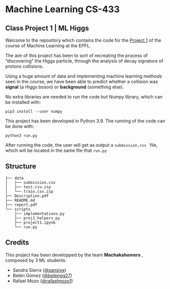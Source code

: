 ﻿
# Machine Learning  CS-433
## Class Project 1 | ML Higgs

Welcome to the repository which contains the code for the  [Project 1](https://github.com/epfml/ML_course/tree/master/projects/project1/)  of the course of Machine Learning at the EPFL.

The aim of this project has been to sort of recreating the process of “discovering” the Higgs particle, through the analysis of decay signature of protons collisions.

Using a huge amount of data and implementing machine learning methods seen in the course, we have been able to predict whether a collision was **signal** (a Higgs boson) or **background** (something else).

No extra libraries are needed to run the code but Numpy library, which can be installed with:
```
pip3 install --user numpy
```

This project has been developed in Python 3.9.
The running of the code can be done with:
```
python3 run.py
```
After running the code, the user will get as output a ```submission.csv ``` file, which will be located in the same file that ```run.py```

## Structure

```
├── data
│   ├── submission.csv
│   ├── test.csv.zip
│   └── train.csv.zip
├── Description.pdf
├── README.md
├── report.pdf
└── scripts
    ├── implementations.py
    ├── proj1_helpers.py
    ├── project1.ipynb
    └── run.py
```

## Credits
This project has been developped by the team **Machakahomers** , composed by 3 ML students:
- Sandra Sierra ([@sansive](https://github.com/sansive))
- Belén Gómez ([@belengg27](https://github.com/belengg27))
- Rafael Mozo ([@rafaelmozo1](https://github.com/rafaelmozo1))

